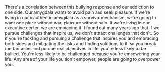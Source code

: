  There's a correlation between this bullying response and our addiction to one side. Our amygdala wants to avoid pain and seek pleasure. If we're living in our inauthentic amygdala as a survival mechanism, we're going to want one piece without war, pleasure without pain. If we're living in our executive center, we are embracing it. I found out many years ago that if we pursue challenges that inspire us, we don't attract challenges that don't. So if you're tackling and pursuing a challenge that inspires you and embracing both sides and mitigating the risks and finding solutions to it, so you break the fantasies and pursue real objectives in life, you're less likely to be bullied. You're less likely to be challenged because you're empowering your life. Any area of your life you don't empower, people are going to overpower you.